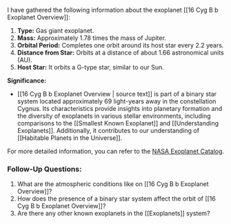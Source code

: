 I have gathered the following information about the exoplanet [[16 Cyg B b Exoplanet Overview]]:

1. **Type:** Gas giant exoplanet.
2. **Mass:** Approximately 1.78 times the mass of Jupiter.
3. **Orbital Period:** Completes one orbit around its host star every 2.2 years.
4. **Distance from Star:** Orbits at a distance of about 1.66 astronomical units (AU).
5. **Host Star:** It orbits a G-type star, similar to our Sun.

**Significance:**
- [[16 Cyg B b Exoplanet Overview | source text]] is part of a binary star system located approximately 69 light-years away in the constellation Cygnus. Its characteristics provide insights into planetary formation and the diversity of exoplanets in various stellar environments, including comparisons to the [[Smallest Known Exoplanet]] and [[Understanding Exoplanets]]. Additionally, it contributes to our understanding of [[Habitable Planets in the Universe]].

For more detailed information, you can refer to the [NASA Exoplanet Catalog](https://science.nasa.gov/exoplanet-catalog/16-cygni-b-b/).

### Follow-Up Questions:
1. What are the atmospheric conditions like on [[16 Cyg B b Exoplanet Overview]]?
2. How does the presence of a binary star system affect the orbit of [[16 Cyg B b Exoplanet Overview]]?
3. Are there any other known exoplanets in the [[Exoplanets]] system?